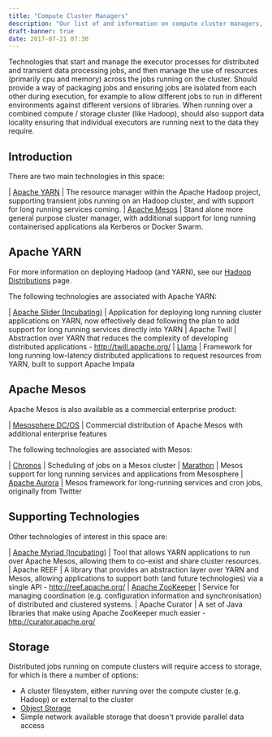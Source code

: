 ```yaml
---
title: "Compute Cluster Managers"
description: "Our list of and information on compute cluster managers, including Apache YARN and Mesos, along with their associated technologies."
draft-banner: true
date: 2017-07-21 07:30
---
```

Technologies that start and manage the executor processes for distributed and transient data processing jobs, and then manage the use of resources (primarily cpu and memory) across the jobs running on the cluster.  Should provide a way of packaging jobs and ensuring jobs are isolated from each other during execution, for example to allow different jobs to run in different environments against different versions of libraries.  When running over a combined compute / storage cluster (like Hadoop), should also support data locality ensuring that individual executors are running next to the data they require.
<!--more-->

## Introduction

There are two main technologies in this space:

| [Apache YARN](/technologies/apache-hadoop/yarn/) | The resource manager within the Apache Hadoop project, supporting transient jobs running on an Hadoop cluster, and with support for long running services coming.
| [Apache Mesos](/technologies/apache-mesos/) | Stand alone more general purpose cluster manager, with additional support for long running containerised applications ala Kerberos or Docker Swarm.

## Apache YARN

For more information on deploying Hadoop (and YARN), see our [Hadoop Distributions](/tech-categories/hadoop-distributions/) page.

The following technologies are associated with Apache YARN:

| [Apache Slider (Incubating)](/technologies/apache-slider/) | Application for deploying long running cluster applications on YARN, now effectively dead following the plan to add support for long running services directly into YARN
| Apache Twill | Abstraction over YARN that reduces the complexity of developing distributed applications - <http://twill.apache.org/>
| [Llama](/technologies/llama/) | Framework for long running low-latency distributed applications to request resources from YARN, built to support Apache Impala

## Apache Mesos

Apache Mesos is also available as a commercial enterprise product:

| [Mesosphere DC/OS](/technologies/mesosphere-dcos/) | Commercial distribution of Apache Mesos with additional enterprise features

The following technologies are associated with Mesos:

| [Chronos](/technologies/chronos/) | Scheduling of jobs on a Mesos cluster
| [Marathon](/technologies/mesosphere-marathon/) | Mesos support for long running services and applications from Mesosphere
| [Apache Aurora](/technologies/apache-aurora/) | Mesos framework for long-running services and cron jobs, originally from Twitter

## Supporting Technologies

Other technologies of interest in this space are:

| [Apache Myriad (Incubating)](/technologies/apache-myriad/) | Tool that allows YARN applications to run over Apache Mesos, allowing them to co-exist and share cluster resources.
| Apache REEF | A library that provides an abstraction layer over YARN and Mesos, allowing applications to support both (and future technologies) via a single API - <http://reef.apache.org/>
| [Apache ZooKeeper](/technologies/apache-zookeeper/) | Service for managing coordination (e.g. configuration information and synchronisation) of distributed and clustered systems.
| Apache Curator | A set of Java libraries that make using Apache ZooKeeper much easier - <http://curator.apache.org/>

## Storage

Distributed jobs running on compute clusters will require access to storage, for which is there a number of options:

* A cluster filesystem, either running over the compute cluster (e.g. Hadoop) or external to the cluster
* [Object Storage](/tech-categories/object-stores/)
* Simple network available storage that doesn't provide parallel data access